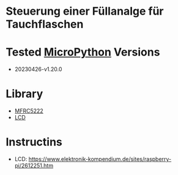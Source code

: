 Steuerung einer Füllanalge für Tauchflaschen
===
# Tested [MicroPython](https://www.raspberrypi.com/documentation/microcontrollers/micropython.html) Versions
- 20230426-v1.20.0

# Library
- [MFRC5222](https://github.com/danjperron/micropython-mfrc522)
- [LCD](https://github.com/dhylands/python_lcd)

# Instructins
- LCD: https://www.elektronik-kompendium.de/sites/raspberry-pi/2612251.htm

